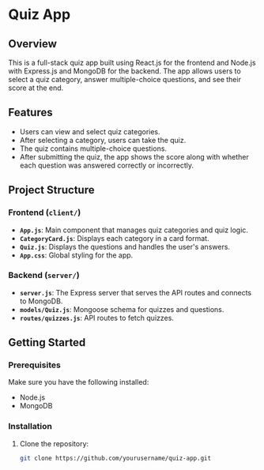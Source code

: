# Quiz App

## Overview

This is a full-stack quiz app built using React.js for the frontend and Node.js with Express.js and MongoDB for the backend. The app allows users to select a quiz category, answer multiple-choice questions, and see their score at the end.

## Features
- Users can view and select quiz categories.
- After selecting a category, users can take the quiz.
- The quiz contains multiple-choice questions.
- After submitting the quiz, the app shows the score along with whether each question was answered correctly or incorrectly.

## Project Structure

### Frontend (`client/`)
- **`App.js`**: Main component that manages quiz categories and quiz logic.
- **`CategoryCard.js`**: Displays each category in a card format.
- **`Quiz.js`**: Displays the questions and handles the user's answers.
- **`App.css`**: Global styling for the app.

### Backend (`server/`)
- **`server.js`**: The Express server that serves the API routes and connects to MongoDB.
- **`models/Quiz.js`**: Mongoose schema for quizzes and questions.
- **`routes/quizzes.js`**: API routes to fetch quizzes.

## Getting Started

### Prerequisites
Make sure you have the following installed:
- Node.js
- MongoDB

### Installation

1. Clone the repository:
   ```bash
   git clone https://github.com/yourusername/quiz-app.git
